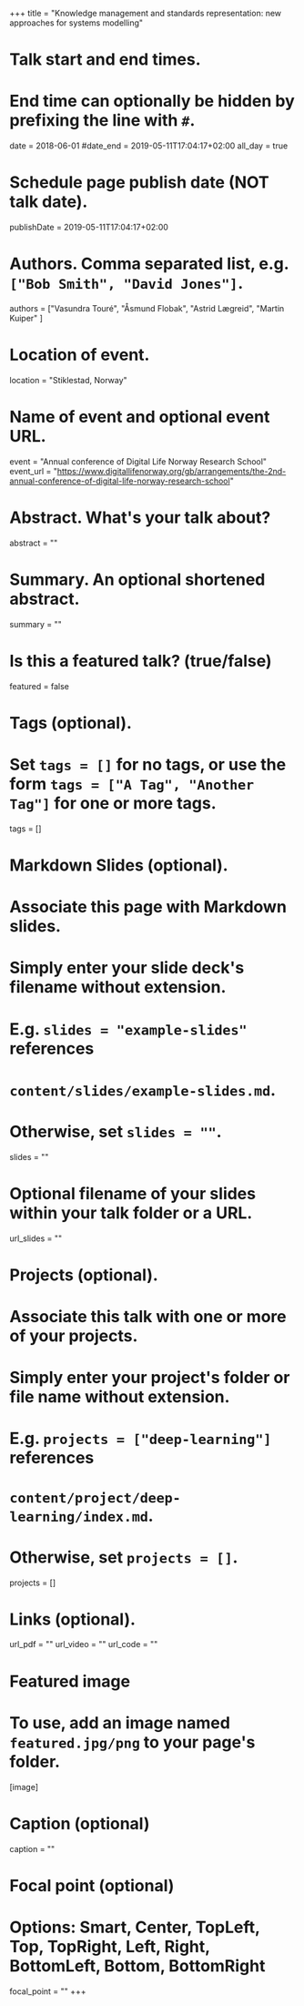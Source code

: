+++
title = "Knowledge management and standards representation: new approaches for systems modelling"

# Talk start and end times.
#   End time can optionally be hidden by prefixing the line with `#`.
date = 2018-06-01
#date_end = 2019-05-11T17:04:17+02:00
all_day = true

# Schedule page publish date (NOT talk date).
publishDate = 2019-05-11T17:04:17+02:00

# Authors. Comma separated list, e.g. `["Bob Smith", "David Jones"]`.
authors = ["Vasundra Touré", "Åsmund Flobak", "Astrid Lægreid", "Martin Kuiper" ]

# Location of event.
location = "Stiklestad, Norway"

# Name of event and optional event URL.
event = "Annual conference of  Digital Life Norway Research School"
event_url = "https://www.digitallifenorway.org/gb/arrangements/the-2nd-annual-conference-of-digital-life-norway-research-school"

# Abstract. What's your talk about?
abstract = ""

# Summary. An optional shortened abstract.
summary = ""

# Is this a featured talk? (true/false)
featured = false

# Tags (optional).
#   Set `tags = []` for no tags, or use the form `tags = ["A Tag", "Another Tag"]` for one or more tags.
tags = []

# Markdown Slides (optional).
#   Associate this page with Markdown slides.
#   Simply enter your slide deck's filename without extension.
#   E.g. `slides = "example-slides"` references 
#   `content/slides/example-slides.md`.
#   Otherwise, set `slides = ""`.
slides = ""

# Optional filename of your slides within your talk folder or a URL.
url_slides = ""

# Projects (optional).
#   Associate this talk with one or more of your projects.
#   Simply enter your project's folder or file name without extension.
#   E.g. `projects = ["deep-learning"]` references 
#   `content/project/deep-learning/index.md`.
#   Otherwise, set `projects = []`.
projects = []

# Links (optional).
url_pdf = ""
url_video = ""
url_code = ""

# Featured image
# To use, add an image named `featured.jpg/png` to your page's folder. 
[image]
  # Caption (optional)
  caption = ""

  # Focal point (optional)
  # Options: Smart, Center, TopLeft, Top, TopRight, Left, Right, BottomLeft, Bottom, BottomRight
  focal_point = ""
+++
